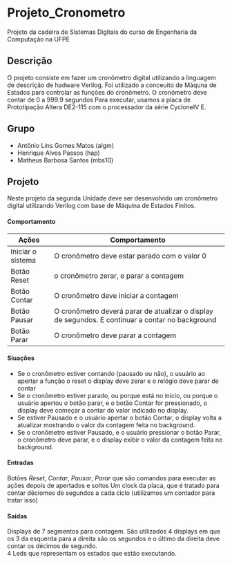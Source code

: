 # Projeto_Cronometro
Projeto da cadeira de Sistemas Digitais do curso de Engenharia da Computação na UFPE

## Descrição
O projeto consiste em fazer um cronômetro digital utilizando a linguagem de descrição de hadware Verilog.
Foi utilizado a conceuito de Máquna de Estados para controlar as funções do cronômetro. 
O cronômetro deve contar de 0 a 999.9 segundos
Para executar, usamos a placa de Prototipação Altera DE2-115 com o processador da série CycloneIV E.

## Grupo
* Antônio Lins Gomes Matos (algm)
* Henrique Alves Passos (hap)
* Matheus Barbosa Santos (mbs10)

## Projeto
Neste projeto da segunda Unidade deve ser desenvolvido um cronômetro digital utilizando Verilog com base de Máquina de Estados Finitos.

#### Comportamento
| Ações               | Comportamento   |
| ------------------ |  -----------------                         |
| Iniciar o sistema | O cronômetro deve estar parado com o valor 0 |
| Botão Reset | o cronômetro zerar, e parar a contagem |
| Botão Contar | O cronômetro deve iniciar a contagem |
| Botão Pausar | O cronômetro deverá parar de atualizar o display de segundos. E continuar a contar no background |
| Botão Parar | O cronômetro deve parar a contagem |

#### Siuações
*  Se o cronômetro estiver contando (pausado ou não), o usuário ao apertar a função o reset o display deve zerar e o relógio deve parar de contar
*  Se o cronômetro estiver parado, ou porque está no início, ou porque o usuário apertou o botão parar, e o botão Contar for pressionado,
  o display deve começar a contar do valor indicado no display.
*  Se estiver Pausado e o usuário apertar o botão Contar, o display volta a atualizar mostrando o valor da contagem feita no background.
*  Se o cronômetro estiver Pausado, e o usuário pressionar o botão Parar, o cronômetro deve parar,
 e o display exibir o valor da contagem feita no background.

#### Entradas
Botões *Reset*, *Contar*, *Pausar*, *Parar* que são comandos para executar as ações depois de apertados e soltos
Um clock da placa, que é tratado para contar déciomos de segundos a cada ciclo (utilizamos um contador para tratar isso)
#### Saídas
Displays de 7 segmentos para contagem. São utilizados 4 displays em que os 3 da esquerda para a direita são os segundos e o último da direita deve contar os décimos de segundo. <br>
4 Leds que representam os estados que estão executando.
